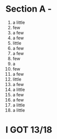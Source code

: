 # Section A - 

1. a little
2. few
3. a few
4. a few
5. little
6. a few
7. a few
8. few 
9. a
10.  few
11. a few
12. little
13. a few
14. a little
15. a few
16. a few
17. a little
18. a little

# I GOT 13/18